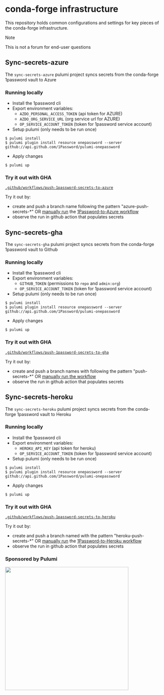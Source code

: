 # conda-forge infrastructure

This repository holds common configurations and settings for key pieces of the
conda-forge infrastructure.

> [!NOTE]
> This is not a forum for end-user questions

## Sync-secrets-azure

The `sync-secrets-azure` pulumi project syncs secrets from the conda-forge 1password vault to Azure

### Running locally

* Install the 1password cli
* Export environment variables:
  * `AZDO_PERSONAL_ACCESS_TOKEN` (api token for AZURE)
  * `AZDO_ORG_SERVICE_URL` (org service url for AZURE)
  * `OP_SERVICE_ACCOUNT_TOKEN` (token for 1password service account)
*  Setup pulumi (only needs to be run once)
```
$ pulumi install
$ pulumi plugin install resource onepassword --server github://api.github.com/1Password/pulumi-onepassword
```
* Apply changes
```
$ pulumi up
```

### Try it out with GHA

[`.github/workflows/push-1password-secrets-to-azure`](https://github.com/conda-forge/infrastructure/blob/main/.github/workflows/push-1password-secrets-to-azure.yaml)

Try it out by:
* create and push a branch name following the pattern "azure-push-secrets-*" OR [manually run](https://docs.github.com/en/actions/managing-workflow-runs-and-deployments/managing-workflow-runs/manually-running-a-workflow) the [1Password-to-Azure workflow](https://github.com/conda-forge/infrastructure/actions/workflows/push-1password-secrets-to-azure.yaml)
* observe the run in github action that populates secrets

## Sync-secrets-gha

The `sync-secrets-gha` pulumi project syncs secrets from the conda-forge 1password vault to Github

### Running locally

* Install the 1password cli
* Export environment variables:
  * `GITHUB_TOKEN` (permissions to `repo` and `admin:org`)
  * `OP_SERVICE_ACCOUNT_TOKEN` (token for 1password service account)
*  Setup pulumi (only needs to be run once)
```
$ pulumi install
$ pulumi plugin install resource onepassword --server github://api.github.com/1Password/pulumi-onepassword
```
* Apply changes
```
$ pulumi up
```

### Try it out with GHA

[`.github/workflows/push-1password-secrets-to-gha`](https://github.com/conda-forge/infrastructure/blob/main/.github/workflows/push-1password-secrets-to-gha.yaml)

Try it out by:
* create and push a branch names with following the pattern "push-secrets-*" OR [manually run the workflow](https://docs.github.com/en/actions/managing-workflow-runs-and-deployments/managing-workflow-runs/manually-running-a-workflow)
* observe the run in github action that populates secrets

## Sync-secrets-heroku

The `sync-secrets-heroku` pulumi project syncs secrets from the conda-forge 1password vault to Heroku

### Running locally

* Install the 1password cli
* Export environment variables:
  * `HEROKU_API_KEY` (api token for heroku)
  * `OP_SERVICE_ACCOUNT_TOKEN` (token for 1password service account)
*  Setup pulumi (only needs to be run once)
```
$ pulumi install
$ pulumi plugin install resource onepassword --server github://api.github.com/1Password/pulumi-onepassword
```
* Apply changes
```
$ pulumi up
```

### Try it out with GHA

[`.github/workflows/push-1password-secrets-to-heroku`](https://github.com/conda-forge/infrastructure/blob/main/.github/workflows/push-1password-secrets-to-heroku.yaml)

Try it out by:
* create and push a branch named with the pattern "heroku-push-secrets-*" OR [manually run](https://docs.github.com/en/actions/managing-workflow-runs-and-deployments/managing-workflow-runs/manually-running-a-workflow) the [1Password-to-Heroku workflow](https://github.com/conda-forge/infrastructure/actions/workflows/push-1password-secrets-to-heroku.yaml)
* observe the run in github action that populates secrets

### Sponsored by Pulumi

<img src="https://www.pulumi.com/images/pricing/team-oss.svg" width=400 />
